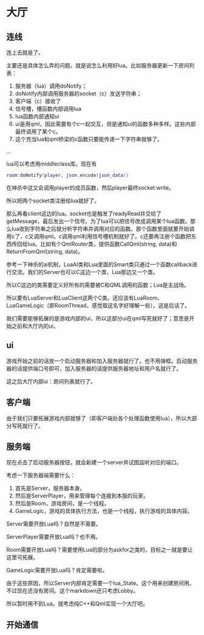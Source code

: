# 大厅

## 连线

连上去就是了。

主要还是具体怎么弄的问题。就是说怎么利用好lua。比如服务器更新一下房间列表：

1. 服务器（lua）调用doNotify；
2. doNotify内部调用服务器的socket（c）发送字符串；
3. 客户端（c）接收了
4. 信号槽，槽函数内部调用lua
5. lua函数内部通知ui
6. ui是用qml，因此需要有个c一起交互，但是通知ui的函数多种多样。这些内部最终调用了某个c。
7. 这个充当lua和qml桥梁的c函数只要能传递一下字符串就够了。

...

lua可以考虑用middleclass库。现在有

```lua
room:doNotify(player, json.encode(json_data))
```

在神杀中这又会调用player的成员函数，然后player最终socket:write。

所以把两个socket类注册给lua就好了。

那么再看client这边的lua。socket也是触发了readyRead并交给了getMessage，最后发出一个信号。为了lua可以把信号改成调用某个lua函数。那么lua收到字符串之后就分析字符串并调用对应的函数。那个函数里面就要开始调用c了，c又调用qml。c调用qml利用信号槽机制就好了。c还要再注册个函数把东西传回给lua。比如有个QmlRouter类，提供函数CallQml(string, data)和ReturnFromQml(string, data)。

参考一下神杀的ai机制，LuaAI类和Lua里面的Smart类只通过一个函数callback进行交流。我们的Server也可以C这边一个类，Lua那边又一个类。

所以C这边的类需要定义好所有的需要被C和QML调用的函数；Lua是主战场。

所以要有LuaServer和LuaClient这两个C类。还应该有LuaRoom、LuaGameLogic（即RoomThread，感觉取这名字好理解一些）。这是后话了。

我们需要能够拓展的是游戏内部的ui，所以这部分ui在qml写死就好了；意思是开始之前和大厅内的ui。

## ui

游戏开始之前的话放一个启动服务器和加入服务器就行了。也不用弹框。启动服务器的话提供端口号即可，加入服务器的话提供服务器地址和用户名就行了。

这之后大厅内部ui：房间列表就行了。

## 客户端

由于我们只要拓展游戏内部就够了（即客户端处各个处理函数使用lua），所以大部分写死就行了。

## 服务端

现在点击了启动服务器按钮，就会新建一个server并试图监听对应的端口。

考虑一下服务器端需要什么：

1. 首先是Server，服务器本身。
2. 然后是ServerPlayer，用来管理每个连接到本服的玩家。
3. 然后是Room，游戏房间，是一个线程。
4. GameLogic，游戏的具体执行方法，也是一个线程，执行游戏的具体内容。

Server需要开放Lua吗？自然是不需要。

ServerPlayer需要开放Lua吗？也不用。

Room需要开放Lua吗？需要使用Lua的部分为askfor之类的，目标之一就是要让这里可拓展。

GameLogic需要开放Lua吗？肯定需要啦。

由于这些原因，所以Server内部肯定需要一个lua_State。这个用来创建房间用。不过现在还没有房间。这个markdown还只考虑Lobby。

所以暂时用不到Lua。就考虑纯C++和Qml实现一个大厅吧。

## 开始通信


